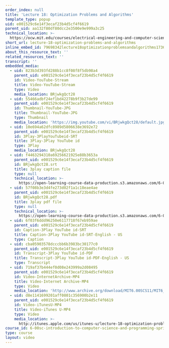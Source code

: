 ```yaml
---
order_index: null
title: 'Lecture 18: Optimization Problems and Algorithms'
template_type: popup
uid: e001529c6e14f3ecaf23b4d5cf4f6619
parent_uid: aa132f80df80dcc2e3500e9e999a3c25
technical_location: >-
  https://ocw.mit.edu/courses/electrical-engineering-and-computer-science/6-00sc-introduction-to-computer-science-and-programming-spring-2011/resource-index/lecture-18-optimization-problems-and-algorithms
short_url: lecture-18-optimization-problems-and-algorithms
inline_embed_id: 79698342lecture18optimizationproblemsandalgorithms17366039
about_this_resource_text: ''
related_resources_text: ''
transcript: ''
embedded_media:
  - uid: 823b3d393fd288b1cc8f08f8f5db98a4
    parent_uid: e001529c6e14f3ecaf23b4d5cf4f6619
    id: Video-YouTube-Stream
    title: Video-YouTube-Stream
    type: Video
    media_location: BRjwkgQct28
  - uid: 55466adbf24ef1bd42278b9f3b27de99
    parent_uid: e001529c6e14f3ecaf23b4d5cf4f6619
    id: Thumbnail-YouTube-JPG
    title: Thumbnail-YouTube-JPG
    type: Thumbnail
    media_location: 'https://img.youtube.com/vi/BRjwkgQct28/default.jpg'
  - uid: 10e694a62dfc8989d5806638e3692e72
    parent_uid: e001529c6e14f3ecaf23b4d5cf4f6619
    id: 3Play-3PlayYouTubeid-SRT
    title: 3Play-3Play YouTube id
    type: 3Play
    media_location: BRjwkgQct28
  - uid: f4463294310a69256621925e88b3653a
    parent_uid: e001529c6e14f3ecaf23b4d5cf4f6619
    id: BRjwkgQct28.srt
    title: 3play caption file
    type: null
    technical_location: >-
      https://open-learning-course-data-production.s3.amazonaws.com/6-00sc-introduction-to-computer-science-and-programming-spring-2011/7c79bc585d05019fb5840df478f632c8_BRjwkgQct28.srt
  - uid: 57f08b3e3d4fe273d02f1a1c18eae4ae
    parent_uid: e001529c6e14f3ecaf23b4d5cf4f6619
    id: BRjwkgQct28.pdf
    title: 3play pdf file
    type: null
    technical_location: >-
      https://open-learning-course-data-production.s3.amazonaws.com/6-00sc-introduction-to-computer-science-and-programming-spring-2011/5fe8c23d768eca2e8342c4762a4dfec6_BRjwkgQct28.pdf
  - uid: 6f03f6ddd96250e6117718f67eb959ae
    parent_uid: e001529c6e14f3ecaf23b4d5cf4f6619
    id: Caption-3Play YouTube id-SRT
    title: Caption-3Play YouTube id-SRT-English - US
    type: Caption
  - uid: cba05903578dcccbb6b3983bc30177c0
    parent_uid: e001529c6e14f3ecaf23b4d5cf4f6619
    id: Transcript-3Play YouTube id-PDF
    title: Transcript-3Play YouTube id-PDF-English - US
    type: Transcript
  - uid: 719af37b444ef0d08e243999a2d08495
    parent_uid: e001529c6e14f3ecaf23b4d5cf4f6619
    id: Video-InternetArchive-MP4
    title: Video-Internet Archive-MP4
    type: Video
    media_location: 'http://www.archive.org/download/MIT6.00SCS11/MIT6_00SCS11_lec18_300k.mp4'
  - uid: d8e1141699201aff0801c356900b2e11
    parent_uid: e001529c6e14f3ecaf23b4d5cf4f6619
    id: Video-iTunesU-MP4
    title: Video-iTunes U-MP4
    type: Video
    media_location: >-
      http://itunes.apple.com/us/itunes-u/lecture-18-optimization-problems/id499270153?i=110101044
course_id: 6-00sc-introduction-to-computer-science-and-programming-spring-2011
type: course
layout: video
---
```


